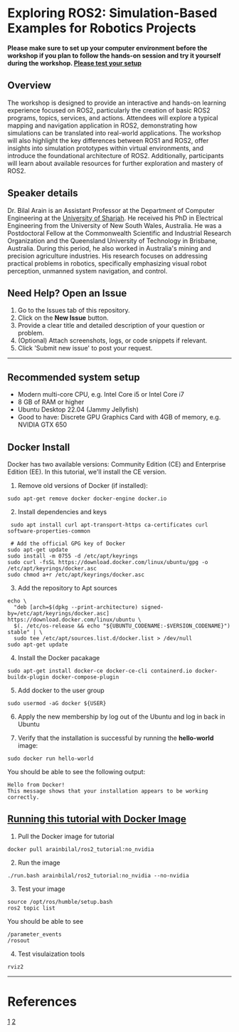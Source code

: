 # Exploring ROS2: Simulation-Based Examples for Robotics Projects

**Please make sure to set up your computer environment before the workshop if you plan to follow the hands-on session and try it yourself during the workshop. [Please test your setup](#ros2_tutorial_setup)**


## Overview
The workshop is designed to provide an interactive and hands-on learning experience focused on ROS2, particularly the creation of basic ROS2 programs, topics, services, and actions. Attendees will explore a typical mapping and navigation application in ROS2, demonstrating how simulations can be translated into real-world applications. The workshop will also highlight the key differences between ROS1 and ROS2, offer insights into simulation prototypes within virtual environments, and introduce the foundational architecture of ROS2. Additionally, participants will learn about available resources for further exploration and mastery of ROS2.

## Speaker details
Dr. Bilal Arain is an Assistant Professor at the Department of Computer Engineering at the [University of Sharjah](https://www.sharjah.ac.ae/Academics/Faculty-And-Staff/Bilal-Ahmed-Arain). He received his PhD in Electrical Engineering from the University of New South Wales, Australia. He was a Postdoctoral Fellow at the Commonwealth Scientific and Industrial Research Organization and the Queensland University of Technology in Brisbane, Australia. During this period, he also worked in Australia's mining and precision agriculture industries. His research focuses on addressing practical problems in robotics, specifically emphasizing visual robot perception, unmanned system navigation, and control.

## Need Help? Open an Issue
1. Go to the Issues tab of this repository.
2. Click on the **New Issue** button.
3. Provide a clear title and detailed description of your question or problem.
4. (Optional) Attach screenshots, logs, or code snippets if relevant.
5. Click 'Submit new issue' to post your request.

------------------------------------------------------------------------------------------------------------------------------

## Recommended system setup

+ Modern multi-core CPU, e.g. Intel Core i5 or Intel Core i7
+ 8 GB of RAM or higher 
+ Ubuntu Desktop 22.04 (Jammy Jellyfish)
+ Good to have: Discrete GPU Graphics Card with 4GB of memory, e.g. NVIDIA GTX 650


## Docker Install
Docker has two available versions: Community Edition (CE) and Enterprise Edition (EE). In this tutorial, we'll install the CE version.

1. Remove old versions of Docker (if installed):

```
sudo apt-get remove docker docker-engine docker.io
```

2. Install dependencies and keys

```
 sudo apt install curl apt-transport-https ca-certificates curl software-properties-common

 # Add the official GPG key of Docker
sudo apt-get update
sudo install -m 0755 -d /etc/apt/keyrings
sudo curl -fsSL https://download.docker.com/linux/ubuntu/gpg -o /etc/apt/keyrings/docker.asc
sudo chmod a+r /etc/apt/keyrings/docker.asc
```

3. Add the repository to Apt sources

```
echo \
  "deb [arch=$(dpkg --print-architecture) signed-by=/etc/apt/keyrings/docker.asc] https://download.docker.com/linux/ubuntu \
  $(. /etc/os-release && echo "${UBUNTU_CODENAME:-$VERSION_CODENAME}") stable" | \
  sudo tee /etc/apt/sources.list.d/docker.list > /dev/null
sudo apt-get update
```

4. Install the Docker pacakage

```
sudo apt-get install docker-ce docker-ce-cli containerd.io docker-buildx-plugin docker-compose-plugin
```

5. Add docker to the user group

```
sudo usermod -aG docker ${USER}
```

6. Apply the new membership by log out of the Ubuntu and log in back in Ubuntu

7. Verify that the installation is successful by running the **hello-world** image:

```
sudo docker run hello-world
```

You should be able to see the following output:

```
Hello from Docker!
This message shows that your installation appears to be working correctly.
```

## [Running this tutorial with Docker Image](#ros2_tutorial_setup)

1. Pull the Docker image for tutorial

```
docker pull arainbilal/ros2_tutorial:no_nvidia
``` 

2. Run the image 

```
./run.bash arainbilal/ros2_tutorial:no_nvidia --no-nvidia
```

3. Test your image 

```
source /opt/ros/humble/setup.bash
ros2 topic list
```

You should be able to see 

```
/parameter_events
/rosout
```

4. Test visulaization tools

```
rviz2
```

------------------------------------------------------------------------------------------------------------------------------
# References
[1](https://github.com/osrf/subt/wiki/Docker-Install)
[2](https://docs.docker.com/engine/install/ubuntu/)